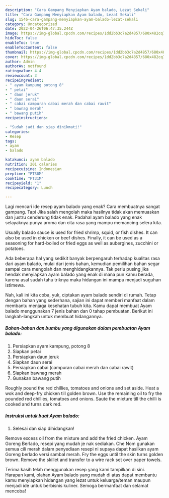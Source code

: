 ```yaml
---
description: "Cara Gampang Menyiapkan Ayam balado, Lezat Sekali"
title: "Cara Gampang Menyiapkan Ayam balado, Lezat Sekali"
slug: 1546-cara-gampang-menyiapkan-ayam-balado-lezat-sekali
category: Uncategorized
date: 2022-04-26T06:47:35.244Z
image: https://img-global.cpcdn.com/recipes/1dd2bb3c7a2d4857/680x482cq70/ayam-balado-foto-resep-utama.jpg
hideToc: false
enableToc: true
enableTocContent: false
thumbnail: https://img-global.cpcdn.com/recipes/1dd2bb3c7a2d4857/680x482cq70/ayam-balado-foto-resep-utama.jpg
cover: https://img-global.cpcdn.com/recipes/1dd2bb3c7a2d4857/680x482cq70/ayam-balado-foto-resep-utama.jpg
author: Admin
authorAv: notfound
ratingvalue: 4.4
reviewcount: 3
recipeingredient:
- " ayam kampung potong 8"
- " petai"
- " daun jeruk"
- " daun serai"
- " cabai campuran cabai merah dan cabai rawit"
- " bawnag merah"
- " bawang putih"
recipeinstructions:

- "Sudah jadi dan siap dinikmati!"
categories:
- Resep
tags:
- ayam
- balado

katakunci: ayam balado 
nutrition: 201 calories
recipecuisine: Indonesian
preptime: "PT30M"
cooktime: "PT31M"
recipeyield: "1"
recipecategory: Lunch

---
```



Lagi mencari ide resep ayam balado yang enak? Cara membuatnya sangat gampang. Tapi Jika salah mengolah maka hasilnya tidak akan memuaskan dan justru cenderung tidak enak. Padahal ayam balado yang enak selayaknya punya aroma dan cita rasa yang mampu memancing selera kita.


Usually balado sauce is used for fried shrimp, squid, or fish dishes. It can also be used in chicken or beef dishes. Finally, it can be used as a seasoning for hard-boiled or fried eggs as well as aubergines, zucchini or potatoes.

Ada beberapa hal yang sedikit banyak berpengaruh terhadap kualitas rasa dari ayam balado, mulai dari jenis bahan, kemudian pemilihan bahan segar sampai cara mengolah dan menghidangkannya. Tak perlu pusing jika hendak menyiapkan ayam balado yang enak di mana pun kamu berada, karena asal sudah tahu triknya maka hidangan ini mampu menjadi suguhan istimewa.


Nah, kali ini kita coba, yuk, ciptakan ayam balado sendiri di rumah. Tetap dengan bahan yang sederhana, sajian ini dapat memberi manfaat dalam membantu menjaga kesehatan tubuh kita. Kamu dapat membuat Ayam balado menggunakan 7 jenis bahan dan 0 tahap pembuatan. Berikut ini langkah-langkah untuk membuat hidangannya.

<!--inarticleads1-->

##### Bahan-bahan dan bumbu yang digunakan dalam pembuatan Ayam balado:

1. Persiapkan  ayam kampung, potong 8
1. Siapkan  petai
1. Persiapkan  daun jeruk
1. Siapkan  daun serai
1. Persiapkan  cabai (campuran cabai merah dan cabai rawit)
1. Siapkan  bawnag merah
1. Gunakan  bawang putih


Roughly pound the red chillies, tomatoes and onions and set aside. Heat a wok and deep-fry chicken till golden brown. Use the remaining oil to fry the pounded red chillies, tomatoes and onions. Saute the mixture till the chilli is cooked and turns dark red. 

<!--inarticleads2-->

##### Instruksi untuk buat Ayam balado:


1. Selesai dan siap dihidangkan!

Remove excess oil from the mixture and add the fried chicken. Ayam Goreng Berlado, resepi yang mudah je nak sediakan. Che Nom gunakan semua cili merah dalam penyediaan resepi ni supaya dapat hasilkan ayam Goreng berlado versi sambal merah. Fry the eggs until the skin turns golden brown. Remove the skillet and transfer to a wire rack set over paper towels. 

Terima kasih telah menggunakan resep yang kami tampilkan di sini. Harapan kami, olahan Ayam balado yang mudah di atas dapat membantu kamu menyiapkan hidangan yang lezat untuk keluarga/teman maupun menjadi ide untuk berbisnis kuliner. Semoga bermanfaat dan selamat mencoba!
